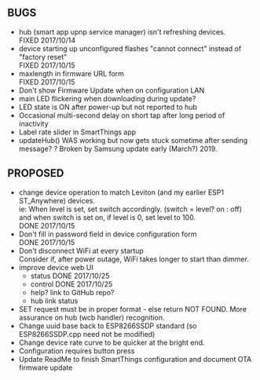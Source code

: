 BUGS
----
- hub (smart app upnp service manager) isn't refreshing devices.  
  FIXED 2017/10/14
- device starting up unconfigured flashes "cannot connect" instead of "factory reset"  
  FIXED 2017/10/15
- maxlength in firmware URL form  
  FIXED 2017/10/15
- Don't show Firmware Update when on configuration LAN
- main LED flickering when downloading during update?
- LED state is ON after power-up but not reported to hub
- Occasional multi-second delay on short tap after long period of inactivity
- Label rate slider in SmartThings app
- updateHub() WAS working but now gets stuck sometime after sending message?
  ? Broken by Samsung update early (March?) 2019.

PROPOSED
--------
- change device operation to match Leviton (and my earlier ESP1 ST_Anywhere) devices.  
  ie: When level is set, set switch accordingly. (switch = level? on : off)  
  and when switch is set on, if level is 0, set level to 100.  
  DONE 2017/10/15
- Don't fill in password field in device configuration form  
  DONE 2017/10/15
- Don't disconnect WiFi at every startup  
  Consider if, after power outage, WiFi takes longer to start than dimmer.
- improve device web UI
  - status
    DONE 2017/10/25
  - control
    DONE 2017/10/25
  - help?  link to GitHub repo?
  - hub link status
- SET request must be in proper format - else return NOT FOUND.
  More assurance on hub (wcb handler) recognition.
- Change uuid base back to ESP8266SSDP standard (so ESP8266SSDP.cpp need not be modified)
- Change device rate curve to be quicker at the bright end.
- Configuration requires button press
- Update ReadMe to finish SmartThings configuration and document OTA firmware update
